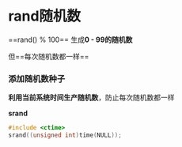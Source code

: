 # rand随机数

==rand() % 100==  生成**0 - 99的随机数**

但==每次随机数都一样==

### 添加随机数种子

**利用当前系统时间生产随机数**，防止每次随机数都一样

**srand**

```c++
#include <ctime>
srand((unsigned int)time(NULL));
```

